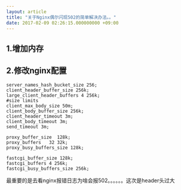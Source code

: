 ```yaml
---
layout: article
title: "关于Nginx偶尔闪现502的简单解决办法。。"
date: 2017-02-09 02:26:15.000000000 +09:00
---
```


## 1.增加内存
## 2.修改nginx配置

```
server_names_hash_bucket_size 256;
client_header_buffer_size 256k;
large_client_header_buffers 4 256k;
#size limits
client_max_body_size 50m;
client_body_buffer_size 256k;
client_header_timeout 3m;
client_body_timeout 3m;
send_timeout 3m;

proxy_buffer_size  128k;
proxy_buffers   32 32k;
proxy_busy_buffers_size 128k;

fastcgi_buffer_size 128k;
fastcgi_buffers 4 256k;
fastcgi_busy_buffers_size 256k;
```

最重要的是去看nginx报错日志为啥会报502。。。。。。这次是header头过大
